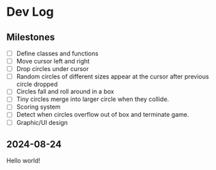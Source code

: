 # Dev Log

## Milestones

- [ ] Define classes and functions
- [ ] Move cursor left and right
- [ ] Drop circles under cursor
- [ ] Random circles of different sizes appear at the cursor after previous circle dropped
- [ ] Circles fall and roll around in a box
- [ ] Tiny circles merge into larger circle when they collide.
- [ ] Scoring system
- [ ] Detect when circles overflow out of box and terminate game.
- [ ] Graphic/UI design

## 2024-08-24

Hello world!